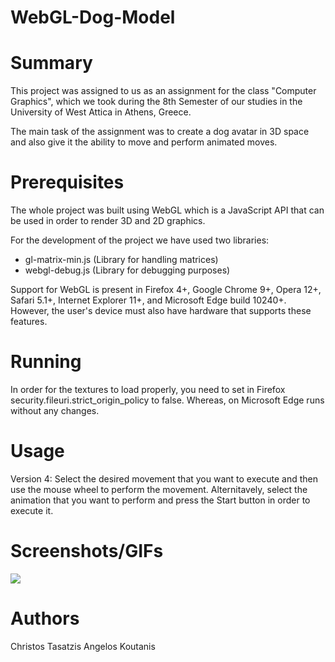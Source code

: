 # WebGL-Dog-Model

# Summary
This project was assigned to us as an assignment for the class "Computer Graphics", which we took during the 8th Semester of our studies in the University of West Attica in Athens, Greece.

The main task of the assignment was to create a dog avatar in 3D space and also give it the ability to move and perform animated moves.

# Prerequisites

The whole project was built using WebGL which is a JavaScript API that can be used in order to render 3D and 2D graphics.

For the development of the project we have used two libraries:

* gl-matrix-min.js (Library for handling matrices)
* webgl-debug.js (Library for debugging purposes)

Support for WebGL is present in Firefox 4+, Google Chrome 9+, Opera 12+, Safari 5.1+, Internet Explorer 11+, and Microsoft Edge build 10240+.
However, the user's device must also have hardware that supports these features.

# Running

In order for the textures to load properly, you need to set in Firefox security.fileuri.strict_origin_policy to false. Whereas, on Microsoft Edge runs without any changes.

# Usage

Version 4: Select the desired movement that you want to execute and then use the mouse wheel to perform the movement.
Alternitavely, select the animation that you want to perform and press the Start button in order to execute it.

# Screenshots/GIFs
![](staticwalk.gif)


# Authors

Christos Tasatzis
Angelos Koutanis
